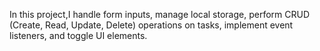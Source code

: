 In this project,I handle form inputs, manage local storage, perform CRUD (Create, Read, Update, Delete) operations on tasks, implement event listeners, and toggle UI elements.
